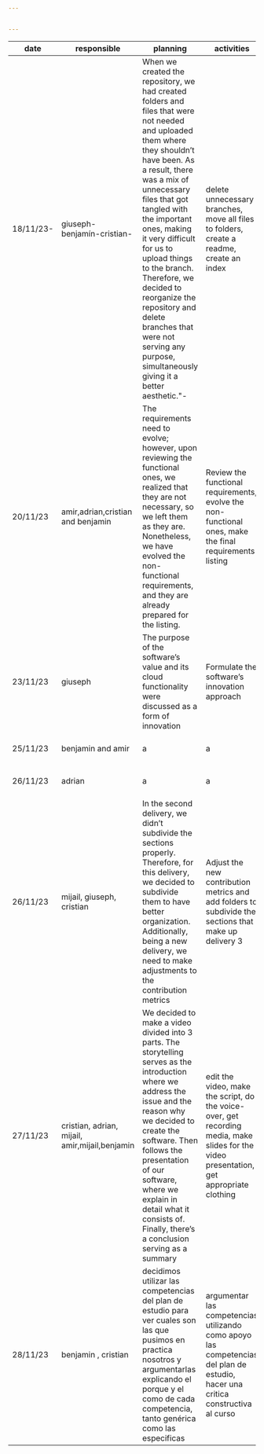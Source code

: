 ```yaml
---


---
```



<table>
<thead>
<tr>
<th>date</th>
<th>responsible</th>
<th>planning</th>
<th>activities</th>
<th>evidence</th>
</tr>
</thead>
<tbody>
<tr>
<td>18/11/23-</td>
<td>giuseph-benjamín-cristian-</td>
<td>When we created the repository, we had created folders and files that were not needed and uploaded them where they shouldn’t have been. As a result, there was a mix of unnecessary files that got tangled with the important ones, making it very difficult for us to upload things to the branch. Therefore, we decided to reorganize the repository and delete branches that were not serving any purpose, simultaneously giving it a better aesthetic."-</td>
<td>delete unnecessary branches, move all files to folders, create a readme, create an index</td>
<td><a href="https://github.com/Giuseph-CT/FIS-Proyecto-2023/tree/main-">https://github.com/Giuseph-CT/FIS-Proyecto-2023/tree/main-</a></td>
</tr>
<tr>
<td>20/11/23</td>
<td>amir,adrian,cristian and benjamin</td>
<td>The requirements need to evolve; however, upon reviewing the functional ones, we realized that they are not necessary, so we left them as they are. Nonetheless, we have evolved the non-functional requirements, and they are already prepared for the listing.</td>
<td>Review the functional requirements, evolve the non-functional ones, make the final requirements listing</td>
<td><a href="https://github.com/Giuseph-CT/FIS-Proyecto-2023/tree/jorge-salomon3" title="https://github.com/Giuseph-CT/FIS-Proyecto-2023/tree/jorge-salomon3">https://github.com/Giuseph-CT/FIS-Proyecto-2023/tree/TerceraEntrega_MD/Requirements</a></td>
</tr>
<tr>
<td>23/11/23</td>
<td>giuseph</td>
<td>The purpose of the software’s value and its cloud functionality were discussed as a form of innovation</td>
<td>Formulate the software’s innovation approach</td>
<td><a href="https://github.com/Giuseph-CT/FIS-Proyecto-2023/tree/jorge-salomon3" title="https://github.com/Giuseph-CT/FIS-Proyecto-2023/tree/jorge-salomon3">https://github.com/Giuseph-CT/FIS-Proyecto-2023/tree/TerceraEntrega_MD/Product</a></td>
</tr>
<tr>
<td>25/11/23</td>
<td>benjamin and amir</td>
<td>a</td>
<td>a</td>
<td>[<a href="https://github.com/Giuseph-CT/FIS-Proyecto-2023/tree/TerceraEntrega_MD/Design">https://github.com/Giuseph-CT/FIS-Proyecto-2023/tree/TerceraEntrega_MD/Design</a>]</td>
</tr>
<tr>
<td>26/11/23</td>
<td>adrian</td>
<td>a</td>
<td>a</td>
<td>“<a href="https://github.com/Giuseph-CT/FIS-Proyecto-2023/tree/TerceraEntrega_MD/Testing">https://github.com/Giuseph-CT/FIS-Proyecto-2023/tree/TerceraEntrega_MD/Testing</a>”</td>
</tr>
<tr>
<td>26/11/23</td>
<td>mijail, giuseph, cristian</td>
<td>In the second delivery, we didn’t subdivide the sections properly. Therefore, for this delivery, we decided to subdivide them to have better organization. Additionally, being a new delivery, we need to make adjustments to the contribution metrics</td>
<td>Adjust the new contribution metrics and add folders to subdivide the sections that make up delivery 3</td>
<td><a href="https://github.com/Giuseph-CT/FIS-Proyecto-2023/tree/TerceraEntrega_MD/Process">https://github.com/Giuseph-CT/FIS-Proyecto-2023/tree/TerceraEntrega_MD/Process</a></td>
</tr>
<tr>
<td>27/11/23</td>
<td>cristian, adrian, mijail, amir,mijail,benjamin</td>
<td>We decided to make a video divided into 3 parts. The storytelling serves as the introduction where we address the issue and the reason why we decided to create the software. Then follows the presentation of our software, where we explain in detail what it consists of. Finally, there’s a conclusion serving as a summary</td>
<td>edit the video, make the script, do the voice-over, get recording media, make slides for the video presentation, get appropriate clothing</td>
<td><a href="https://github.com/Giuseph-CT/FIS-Proyecto-2023/tree/TerceraEntrega_MD/Presentation">https://github.com/Giuseph-CT/FIS-Proyecto-2023/tree/TerceraEntrega_MD/Presentation</a></td>
</tr>
<tr>
<td>28/11/23</td>
<td>benjamin , cristian</td>
<td>decidimos  utilizar las competencias del plan de estudio para ver cuales son las que  pusimos en practica nosotros y argumentarlas explicando el porque  y el como de cada competencia, tanto genérica  como las especificas</td>
<td>argumentar las competencias utilizando como apoyo las competencias del plan de estudio, hacer  una critica constructiva al curso</td>
<td><a href="https://github.com/Giuseph-CT/FIS-Proyecto-2023/tree/TerceraEntrega_MD/Professional%20skills">https://github.com/Giuseph-CT/FIS-Proyecto-2023/tree/TerceraEntrega_MD/Professional skills</a></td>
</tr>
</tbody>
</table>
